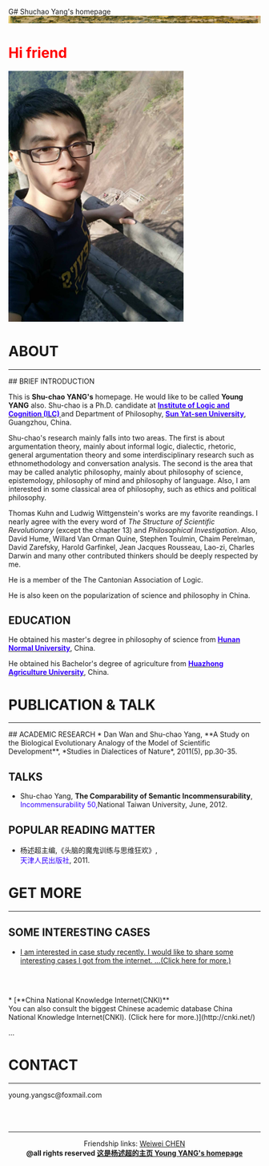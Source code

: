 G# Shuchao Yang's homepage
<img src="mypic/清明上河图.jpg">

# <font color="ff0000">Hi friend</font>
<img src="mypic/mypic350500.jpg" height="500" width="350">

# ABOUT
<hr color="cccccc"> 
## BRIEF INTRODUCTION

This is <b>Shu-chao YANG's</b>  homepage. He would like to be called <b>Young YANG</b> also. Shu-chao is a Ph.D. candidate at <b><a href="http://logic.sysu.edu.cn/"><font color="3300ff">Institute of Logic and Cognition (ILC)</font> </a></b>and Department of Philosophy, <b><a href="http://www.sysu.edu.cn/2012/cn/index.htm"><font color="3300ff">Sun Yat-sen University</font></a></b>, Guangzhou, China.
   
Shu-chao's research mainly falls into two areas. The first is about argumentation theory, mainly about informal logic, dialectic, rhetoric, general argumentation theory and some interdisciplinary research such as ethnomethodology and conversation analysis. The second is the area that may be called analytic philosophy, mainly about philosophy of science, epistemology, philosophy of mind and philosophy of language. Also, I am interested in some classical area of philosophy, such as ethics and political philosophy.

Thomas Kuhn and Ludwig Wittgenstein's works are my favorite reandings. I nearly agree with the every word of *The Structure of Scientific Revolutionary* (except the chapter 13) and *Philosophical Investigation*. Also, David Hume, Willard Van Orman Quine, Stephen Toulmin, Chaim Perelman, David Zarefsky, Harold Garfinkel, Jean Jacques Rousseau, Lao-zi, Charles Darwin and many other contributed thinkers should be deeply respected by me.   
   
He is a member of the The Cantonian Association of Logic.
   
He is also keen on the popularization of science and philosophy in China.
   
  
## EDUCATION
  
He obtained his master's degree in philosophy of science from <b><a href="http://www.hunnu.edu.cn/"><font color="3300ff">Hunan Normal University</font></a></b>, China.
   
   
He obtained his Bachelor's degree of agriculture from <b><a href="http://www.hzau.edu.cn/"><font color="3300ff">Huazhong   Agriculture University</font></a></b>, China.
   
    

# PUBLICATION & TALK
<hr color="cccccc">
## ACADEMIC RESEARCH
* Dan Wan and Shu-chao Yang, **A Study on the Biological Evolutionary Analogy of the Model of Scientific Development**,  *Studies in Dialectices of Nature*, 2011(5), pp.30-35. 

## TALKS
* Shu-chao Yang, **The Comparability of Semantic Incommensurability**,<br><font color="3300ff">Incommensurability 50,</font>National Taiwan University, June, 2012.  

## POPULAR READING MATTER
* 杨述超主编,《头脑的魔鬼训练与思维狂欢》,<br><font color="3300ff">天津人民出版社</font>, 2011.
   


# GET MORE
<hr color="ff0000">


## SOME INTERESTING CASES
* [I am interested in case study recently. I would like to share some interesting cases I got from the internet. ...(Click here for more.)](http://cases.yangshuchao.com/)   

<br/><br/>
 
  
<span id="z9999"/>
* [**China National Knowledge Internet(CNKI)** <br> You can also consult the biggest Chinese academic database China National Knowledge Internet(CNKI). (Click here for more.)](http://cnki.net/)
<br/>
 
...
 
# CONTACT
<hr color="ff0000">
  young.yangsc@foxmail.com
  <br/><br/><br/><br/>
<hr color="ff0000">
<center>Friendship links: <a href="http://chenww.com/">Weiwei CHEN</a></center>
<center><b> @all rights reserved   <a href="http://yangshuchao.com">这是杨述超的主页 Young YANG's homepage</a></b></center>
<center><script type="text/javascript">var cnzz_protocol = (("https:" == document.location.protocol) ? " https://" : " http://");document.write(unescape("%3Cspan id='cnzz_stat_icon_1271680563'%3E%3C/span%3E%3Cscript src='" + cnzz_protocol + "s22.cnzz.com/z_stat.php%3Fid%3D1271680563%26show%3Dpic' type='text/javascript'%3E%3C/script%3E"));</script></center>   



